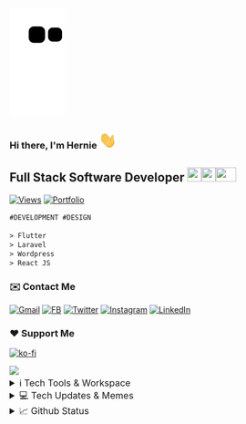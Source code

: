 <!-- <img width="100%" src="./img/banner.png" style="border-top-right-radius: 25px !important; border-top-left-radius: 25px !important" /> -->
![snake gif](https://github.com/herndev/herndev/blob/output/github-contribution-grid-snake.svg)


### Hi there, I'm Hernie <img height="30px" src="https://raw.githubusercontent.com/ABSphreak/ABSphreak/master/gifs/Hi.gif" />

## Full Stack Software Developer <img src="https://cultofthepartyparrot.com/parrots/hd/githubparrot.gif" width="25" height="25"/><img src="https://cultofthepartyparrot.com/parrots/hd/laptop_parrot.gif" width="25" height="25"/><img src="https://cultofthepartyparrot.com/parrots/asyncparrot.gif" width="36" height="25"/>


[![Views](https://komarev.com/ghpvc/?username=herndev&label=Profile%20views&color=0e75b6&style=for-the-badge)](https://komarev.com/ghpvc/?username=herndev&label=Profile%20views&color=0e75b6&style=for-the-badge)
[![Portfolio](https://img.shields.io/badge/Visit-My%20Portfolio-00aa71?style=for-the-badge)](https://hernie-jabien.com)


<!-- <br />

- 🔭 I’m currently working on some projects.
- 🌱 I’m currently learning new programming trends.
- 👯 I’m looking forward to collaborate with other teams.
- ⚡ Fun fact: I'm friendly and highly approachable.

<br /> -->


```
#DEVELOPMENT #DESIGN

> Flutter
> Laravel
> Wordpress
> React JS
```

### ✉️ Contact Me

[![Gmail](https://img.shields.io/badge/Gmail-c71610?style=for-the-badge&logo=gmail&logoColor=white)](mailto:herniejabien45@gmail.com)
[![FB](https://img.shields.io/badge/Facebook-3b5998?style=for-the-badge&logo=facebook&logoColor=white)](https://facebook.com/dota500)
[![Twitter](https://img.shields.io/badge/Twitter-00acee?style=for-the-badge&logo=twitter&logoColor=white)](https://twitter.com/herndev)
[![Instagram](https://img.shields.io/badge/Instagram-e95950?style=for-the-badge&logo=instagram&logoColor=white)](https://instagram.com/hern.dev)
[![LinkedIn](https://img.shields.io/badge/LinkedIn-0e76a8?style=for-the-badge&logo=linkedin&logoColor=white)](https://www.linkedin.com/in/hernie-jabien-6694aa155)

### ❤ Support Me

[![ko-fi](https://ko-fi.com/img/githubbutton_sm.svg)](https://ko-fi.com/O5O6APHKJ)

 <img src="https://github-readme-streak-stats.herokuapp.com/?user=herndev&theme=dark" />

<br />
 
 
<!-- <details>
  <summary style="font-size: 16px"> ℹ️ About Me</summary>

---

### Check out my portfolio click [here](https://www.hernie-jabien.com/).

```
For Web Development I work on frameworks like Wordpress, Laravel, Django, ReactJs and Vue.
In Mobile App Development I usually work with Flutter framework.
```

---

</details> -->

<details>
  <summary style="font-size: 16px"> ℹ️ Tech Tools & Workspace</summary>

---

### 🔥 Tech & Tools Preference

<img src="https://img.shields.io/badge/-Laravel-f44336?style=for-the-badge&logo=laravel&logoColor=white"> <img src="https://img.shields.io/badge/-Wordpress-21759b?style=for-the-badge&logo=wordpress&logoColor=white"> <img src="https://img.shields.io/badge/-React-000000?style=for-the-badge&logo=react&logoColor=00c8ff"> <img src="https://img.shields.io/badge/-Vue-35495e?style=for-the-badge&logo=vue.js&logoColor=00c8ff"> <img src="https://img.shields.io/badge/-Flutter-blue?style=for-the-badge&logo=flutter&logoColor=00c8ff"> <img src="https://img.shields.io/badge/-Tailwind_CSS-e2e8f0?style=for-the-badge&logo=tailwindcss&logoColor=00c8ff"> <img src="https://img.shields.io/badge/-Bootstrap-563D7C?style=for-the-badge&logo=bootstrap&logoColor=white"> <img src="https://img.shields.io/badge/-Sass-cc6699?style=for-the-badge&logo=sass&logoColor=ffffff"> <img src="https://img.shields.io/badge/-Node.js-3C873A?style=for-the-badge&logo=Node.js&logoColor=white"> <img src="https://img.shields.io/badge/-JQuery-0769ad?style=for-the-badge&logo=jquery&logoColor=00c8ff"> <img src="https://img.shields.io/badge/-JavaScript-eed718?style=for-the-badge&logo=javascript&logoColor=ffffff"> <img src="https://img.shields.io/badge/-MongoDB-4DB33D?style=for-the-badge&logo=mongodb&logoColor=FFFFFF"> <img src="https://img.shields.io/badge/-MySQL-F29111?style=for-the-badge&logo=mysql&logoColor=FFFFFF"> <img src="https://img.shields.io/badge/-Express.js-787878?style=for-the-badge&logo=express&logoColor=white"> <img src="https://img.shields.io/badge/-Firebase-FFA611?style=for-the-badge&logo=firebase&logoColor=FFFFFF"> <img src="http://img.shields.io/badge/-Google%20Cloud%20Platform-4285F4?style=for-the-badge&logo=google%20cloud&logoColor=white"> <img src="http://img.shields.io/badge/-Github-000000?style=for-the-badge&logo=github&logoColor=FFFFFF"> <img src="http://img.shields.io/badge/-Git-F1502F?style=for-the-badge&logo=git&logoColor=FFFFFF"> <img src="http://img.shields.io/badge/-VS%20Code-007ACC?style=for-the-badge&logo=visual%20studio%20code&logoColor=white"> <img src="http://img.shields.io/badge/-Heroku-430098?style=for-the-badge&logo=heroku&logoColor=white"> <img src="https://img.shields.io/badge/-FileZilla-red?style=for-the-badge&logo=filezilla&logoColor=white"> <img src="https://img.shields.io/badge/-Gimp-0e2426?style=for-the-badge&logo=gimp&logoColor=white"> <img src="https://img.shields.io/badge/-Figma-f244a7?style=for-the-badge&logo=figma&logoColor=white">

### 💬 Other Languages I Know

<img src="http://img.shields.io/badge/-Java-F89820?style=for-the-badge&logo=java&logoColor=white"> <img src="https://img.shields.io/badge/-C%20&%20C++-659ad2?style=for-the-badge&logo=c%2B%2B&logoColor=ffffff"> <img src="https://img.shields.io/badge/-Python-black?style=for-the-badge&logo=python&logoColor=white"> <img src="https://img.shields.io/badge/-Dart-blue?style=for-the-badge&logo=dart&logoColor=white"> <img src="https://img.shields.io/badge/-PHP-red?style=for-the-badge&logo=php&logoColor=white">

### 💻 Workspace Spec

![Nvidia](https://img.shields.io/badge/NVIDIA-GK107GLM-76B900?style=for-the-badge&logo=nvidia&logoColor=white)
![Intel](https://img.shields.io/badge/Intel-Core_i7_3rd-0071C5?style=for-the-badge&logo=intel&logoColor=white)
![Ubuntu](https://img.shields.io/badge/Ubuntu-E95420?style=for-the-badge&logo=ubuntu&logoColor=white)
![Mx](https://img.shields.io/badge/MX_Linux-124250?style=for-the-badge&logo=mx-linux&logoColor=white)
![Kali](https://img.shields.io/badge/Kali_Linux-367BF0?style=for-the-badge&logo=kali-linux&logoColor=white)
![Mac](https://img.shields.io/badge/Big_sur-303030?style=for-the-badge&logo=apple&logoColor=white)

---

</details>

<details>
  <summary style="font-size: 16px"> 💻 Tech Updates & Memes</summary>

---

### 🎮 Game news for the hour

<!-- GAME:START -->
 - [The Northman, Uncharted, and more new movies you can watch at home this weekend](https://www.polygon.com/23063460/new-movies-watch-the-northman-uncharted-netflix-senior-year-ambulance-the-bad-guys)
 - [13 Killer Strategies For Dead By Daylight](https://kotaku.com/dead-by-daylight-survival-horror-multiplayer-resident-e-1848924411)
 - [Company creates, then deletes NFTs of retro games it didn&#39;t own the rights to](https://www.pcgamer.com/company-creates-then-deletes-nfts-of-retro-games-it-didnt-own-the-rights-to)<!-- GAME:END -->

### 💻 Tech news for the hour

<!-- TECH:START -->
 - [Over $1.2B of Luna Foundation Guard&#39;s bitcoin reserves remains unaccounted for; LFG accumulated $2B+ in bitcoin reserves and loaned $750M to market makers &lpar;Yogita Khatri/The Block&rpar;](http://www.techmeme.com/220513/p18#a220513p18)
 - [How to record a Zoom meeting](https://www.androidauthority.com/record-zoom-meeting-3165024/)
 - [PUBG: Battlegrounds is earning a lot more money after going free-to-play](https://www.theverge.com/2022/5/13/23070946/pubg-battlegrounds-free-to-play-money-krafton)<!-- TECH:END -->

### 😂 Memes of the hour

<!-- MEMES:START -->
 - 💣 [Go Sports](http://9gag.com/gag/aVxBWVn)
 - ⏩ [Suggestions?](http://9gag.com/gag/apg80ZM)
 - 👉 [Best butcher ownerleaving their leftovers outside so stray dogs can get something to eat](http://9gag.com/gag/aggjNxK)<!-- MEMES:END -->

---

</details>

<details>
  <summary style="font-size: 16px"> 📈 Github Status</summary>

---

<p align="left">
<!-- <img height="170px" src="https://github-readme-stats.vercel.app/api/top-langs/?username=herndev&langs_count=10&layout=compact" alt="herndev :: Top Langs" />
<img height="170px" src="https://github-readme-stats.vercel.app/api?username=herndev&show_icons=true" alt="herndev :: Profile Stats" /> -->
</p>

<!--START_SECTION:waka-->
![Lines of code](https://img.shields.io/badge/From%20Hello%20World%20I%27ve%20Written-12%20Million%20lines%20of%20code-blue)

**I'm an Early 🐤** 

```text
🌞 Morning    251 commits    ██████████░░░░░░░░░░░░░░░   41.01% 
🌆 Daytime    170 commits    ███████░░░░░░░░░░░░░░░░░░   27.78% 
🌃 Evening    147 commits    ██████░░░░░░░░░░░░░░░░░░░   24.02% 
🌙 Night      44 commits     █░░░░░░░░░░░░░░░░░░░░░░░░   7.19%

```
📅 **I'm Most Productive on Wednesday** 

```text
Monday       43 commits     █░░░░░░░░░░░░░░░░░░░░░░░░   7.03% 
Tuesday      77 commits     ███░░░░░░░░░░░░░░░░░░░░░░   12.58% 
Wednesday    175 commits    ███████░░░░░░░░░░░░░░░░░░   28.59% 
Thursday     94 commits     ███░░░░░░░░░░░░░░░░░░░░░░   15.36% 
Friday       93 commits     ███░░░░░░░░░░░░░░░░░░░░░░   15.2% 
Saturday     89 commits     ███░░░░░░░░░░░░░░░░░░░░░░   14.54% 
Sunday       41 commits     █░░░░░░░░░░░░░░░░░░░░░░░░   6.7%

```


📊 **This Week I Spent My Time On** 

```text
⌚︎ Time Zone: Asia/Manila

💬 Programming Languages: 
JavaScript               10 hrs 15 mins      ██████████████░░░░░░░░░░░   56.39% 
HTML                     3 hrs 5 mins        ████░░░░░░░░░░░░░░░░░░░░░   16.96% 
Dart                     2 hrs 35 mins       ███░░░░░░░░░░░░░░░░░░░░░░   14.24% 
CSS                      1 hr 56 mins        ██░░░░░░░░░░░░░░░░░░░░░░░   10.68% 
Bash                     10 mins             ░░░░░░░░░░░░░░░░░░░░░░░░░   0.98%

🔥 Editors: 
VS Code                  18 hrs 11 mins      █████████████████████████   100.0%

💻 Operating System: 
Linux                    18 hrs 11 mins      █████████████████████████   100.0%

```

**Timeline**

![Chart not found](https://raw.githubusercontent.com/herndev/herndev/main/charts/bar_graph.png) 


 Last Updated on 13/05/2022 02:02:52 UTC
<!--END_SECTION:waka-->

### ⚡️ Recent Activity

<!--START_SECTION:activity-->
1. 🎉 Merged PR [#1](https://github.com/herndev/herndev/pull/1) in [herndev/herndev](https://github.com/herndev/herndev)
2. 💪 Opened PR [#1](https://github.com/herndev/herndev/pull/1) in [herndev/herndev](https://github.com/herndev/herndev)
3. 🎉 Merged PR [#4](https://github.com/herndev/ReactJS-Portfolio/pull/4) in [herndev/ReactJS-Portfolio](https://github.com/herndev/ReactJS-Portfolio)
4. 🎉 Merged PR [#1](https://github.com/herndev/Trace-me/pull/1) in [herndev/Trace-me](https://github.com/herndev/Trace-me)
5. 🎉 Merged PR [#3](https://github.com/herndev/HLink/pull/3) in [herndev/HLink](https://github.com/herndev/HLink)
<!--END_SECTION:activity-->
 
---

</details>

<!-- ![snake gif](https://github.com/herndev/herndev/blob/output/github-contribution-grid-snake.svg) -->

<!-- <img height="120" alt="Thanks for visiting my profile" width="100%" src="https://github.com/dibyendu415/dibyendu415/blob/master/marquee.svg" /> -->
